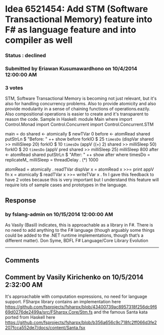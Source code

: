 # Idea 6521454: Add STM (Software Transactional Memory) feature into F# as language feature and into compiler as well #

### Status : declined

### Submitted by Eriawan Kusumawardhono on 10/4/2014 12:00:00 AM

### 3 votes

STM, Software Transactional Memory is becoming not just relevant, but it's also for handling concurrency problems. Also to provide atomicity and also provide modularity in a sense of chaining functions of operations.eazily.
Also compositional operations is easier to create and it's transparent to reason the code.
Sample in Haskell:
module Main where
import Control.Monad
import Control.Concurrent
import Control.Concurrent.STM

main = do shared <- atomically $ newTVar 0
before <- atomRead shared
putStrLn $ "Before: " ++ show before
forkIO $ 25 `timesDo` (dispVar shared >> milliSleep 20)
forkIO $ 10 `timesDo` (appV ((+) 2) shared >> milliSleep 50)
forkIO $ 20 `timesDo` (appV pred shared >> milliSleep 25)
milliSleep 800
after <- atomRead shared
putStrLn $ "After: " ++ show after
where timesDo = replicateM_
milliSleep = threadDelay . (*) 1000

atomRead = atomically . readTVar
dispVar x = atomRead x >>= print
appV fn x = atomically $ readTVar x >>= writeTVar x . fn
I gave this feedback to have 2 votes because this is very important but I understand this feature will require lots of sample cases and prototypes in the language.



## Response 
### by fslang-admin on 10/15/2014 12:00:00 AM

As Vasily (Basil) indicates, this is approachable as a library in F#. There is no need to add anything to the F# language (though arguably some things could be added to the .NET runtime implementations, though that’s a different matter).
Don Syme, BDFL F# Language/Core Library Evolution

------------------------
## Comments


## Comment by Vasily Kirichenko on 10/5/2014 2:32:00 AM
It's approachable with computation expressions, no need for language support.
FSharpx library contains an implementation here https://github.com/fsprojects/fsharpx/blob/43400739ac8957318f256dc9f669d0276de2499a/src/FSharpx.Core/Stm.fs and the famous Santa kata ported from Haskell here https://github.com/fsprojects/fsharpx/blob/b356a656c9c718fc2ff066d3fe2207fcca552de7/docs/content/Santa.fsx


